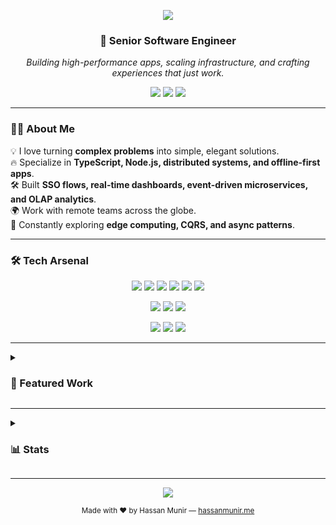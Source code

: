<!-- Header Banner -->
<p align="center">
  <img src="https://capsule-render.vercel.app/api?type=waving&color=0:0f0f0f,100:1f1f1f&height=200&section=header&text=Hassan%20Munir&fontSize=60&fontColor=06B6D4&animation=fadeIn&fontAlignY=35" />
</p>

<h3 align="center">🚀 Senior Software Engineer</h3>
<p align="center">
  <em>Building high-performance apps, scaling infrastructure, and crafting experiences that just work.</em>
</p>

<p align="center">
  <a href="mailto:connect@hassanmunir.me"><img src="https://img.shields.io/badge/Email-0f0f0f?style=for-the-badge&logo=gmail&logoColor=06B6D4" /></a>
  <a href="https://www.linkedin.com/in/hsnmnr"><img src="https://img.shields.io/badge/LinkedIn-0f0f0f?style=for-the-badge&logo=linkedin&logoColor=06B6D4" /></a>
  <a href="https://www.hassanmunir.me"><img src="https://img.shields.io/badge/Portfolio-0f0f0f?style=for-the-badge&logo=firefox&logoColor=06B6D4" /></a>
</p>

---

### 🧑‍💻 About Me
💡 I love turning **complex problems** into simple, elegant solutions.  
🔥 Specialize in **TypeScript, Node.js, distributed systems, and offline-first apps**.  
🛠️ Built **SSO flows, real-time dashboards, event-driven microservices, and OLAP analytics**.  
🌍 Work with remote teams across the globe.  
🎯 Constantly exploring **edge computing, CQRS, and async patterns**.  

---

### 🛠️ Tech Arsenal
<p align="center">
  <img src="https://img.shields.io/badge/Node.js-339933?style=for-the-badge&logo=node.js&logoColor=white" />
  <img src="https://img.shields.io/badge/TypeScript-3178C6?style=for-the-badge&logo=typescript&logoColor=white" />
  <img src="https://img.shields.io/badge/NestJS-E0234E?style=for-the-badge&logo=nestjs&logoColor=white" />
  <img src="https://img.shields.io/badge/PostgreSQL-316192?style=for-the-badge&logo=postgresql&logoColor=white" />
  <img src="https://img.shields.io/badge/Redis-DC382D?style=for-the-badge&logo=redis&logoColor=white" />
  <img src="https://img.shields.io/badge/ClickHouse-F7A81B?style=for-the-badge&logo=clickhouse&logoColor=black" />
</p>
<p align="center">
  <img src="https://img.shields.io/badge/React-61DAFB?style=for-the-badge&logo=react&logoColor=black" />
  <img src="https://img.shields.io/badge/Next.js-000000?style=for-the-badge&logo=next.js&logoColor=white" />
  <img src="https://img.shields.io/badge/TailwindCSS-38B2AC?style=for-the-badge&logo=tailwind-css&logoColor=white" />
</p>
<p align="center">
  <img src="https://img.shields.io/badge/AWS-FF9900?style=for-the-badge&logo=amazonaws&logoColor=white" />
  <img src="https://img.shields.io/badge/Docker-2496ED?style=for-the-badge&logo=docker&logoColor=white" />
  <img src="https://img.shields.io/badge/GitHub_Actions-2088FF?style=for-the-badge&logo=github-actions&logoColor=white" />
</p>

---

<details>
<summary><h3>📌 Featured Work</h3></summary>
<br>

<table>
<tr>
<td width="50%" align="center">
  <img src="https://img.shields.io/badge/-Xenia%20Dashboarding-0f0f0f?style=for-the-badge&logoColor=06B6D4" /><br>
  <em>Real-time customizable dashboards powered by CDC pipelines over ClickHouse.</em><br><br>
  <strong>Stack:</strong> Node.js, TypeScript, Redis, ClickHouse, PostgreSQL
</td>
<td width="50%" align="center">
  <img src="https://img.shields.io/badge/-AIO%20Microservices-0f0f0f?style=for-the-badge&logoColor=06B6D4" /><br>
  <em>Event-driven architecture with BullMQ and Redis Pub/Sub for real-time restaurant ops.</em><br><br>
  <strong>Stack:</strong> Node.js, BullMQ, Redis, PostgreSQL
</td>
</tr>
</table>

</details>

---

<details>
<summary><h3>📊 Stats</h3></summary>
<br>

<p align="center">
  <img src="https://github-readme-stats.vercel.app/api?username=hsnmnr&show_icons=true&theme=tokyonight" />
  <br><br>
  <img src="https://streak-stats.demolab.com?user=hsnmnr&theme=tokyonight&hide_border=false" />
</p>

</details>

---

<!-- Creative Footer -->
<p align="center">
  <img src="https://readme-typing-svg.herokuapp.com?font=Fira+Code&size=24&pause=1000&color=06B6D4&center=true&vCenter=true&width=600&lines=Keep+coding...;Stay+curious...;Ship+things+that+matter." />
</p>
<p align="center">
  <sub>Made with ❤️ by Hassan Munir — <a href="https://www.hassanmunir.me">hassanmunir.me</a></sub>
</p>
